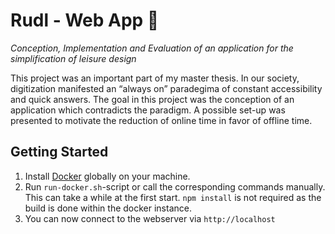 # Rudl - Web App 🐺
*Conception, Implementation and Evaluation of an application for the simplification of leisure design*

This project was an important part of my master thesis. In our society, digitization manifested an “always on” paradegima of constant accessibility and quick answers. The goal in this project was the conception of an application which contradicts the paradigm. A possible set-up was presented to motivate the reduction of online time in favor of offline time.

## Getting Started
1. Install [Docker](https://www.docker.com/products/docker) globally on your machine.
2. Run `run-docker.sh`-script or call the corresponding commands manually. This can take a while at the first start. `npm install` is not required as the build is done within the docker instance.
3. You can now connect to the webserver via `http://localhost`
